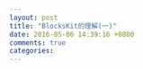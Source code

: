 ```yaml
---
layout: post
title: "BlocksKit的理解(一)"
date: 2016-05-06 14:39:16 +0800
comments: true
categories: 
---
```

